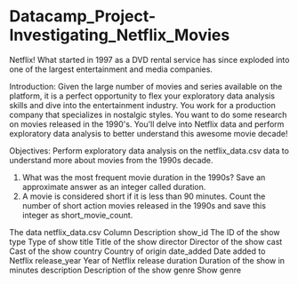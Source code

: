 # Datacamp_Project-Investigating_Netflix_Movies
Netflix! What started in 1997 as a DVD rental service has since exploded into one of the largest entertainment and media companies.

Introduction:
Given the large number of movies and series available on the platform, it is a perfect opportunity to flex your exploratory data analysis skills and dive into the entertainment industry.
You work for a production company that specializes in nostalgic styles. You want to do some research on movies released in the 1990's. You'll delve into Netflix data and perform exploratory data analysis to better understand this awesome movie decade!

Objectives:
Perform exploratory data analysis on the netflix_data.csv data to understand more about movies from the 1990s decade.
1. What was the most frequent movie duration in the 1990s? Save an approximate answer as an integer called duration.
2. A movie is considered short if it is less than 90 minutes. Count the number of short action movies released in the 1990s and save this integer as short_movie_count.

The data
netflix_data.csv
Column	Description
show_id	The ID of the show
type	Type of show
title	Title of the show
director	Director of the show
cast	Cast of the show
country	Country of origin
date_added	Date added to Netflix
release_year	Year of Netflix release
duration	Duration of the show in minutes
description	Description of the show
genre	Show genre
